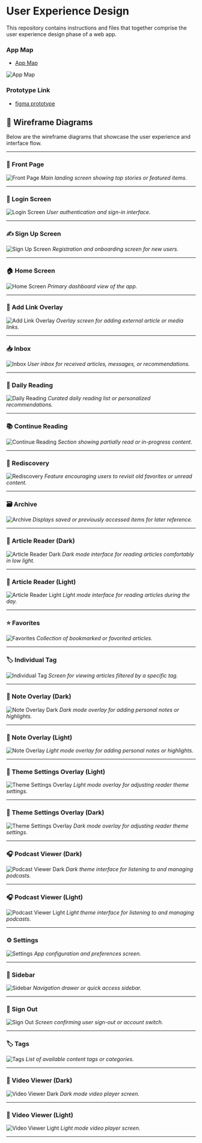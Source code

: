 # User Experience Design

This repository contains instructions and files  that together comprise the user experience design phase of a web app.

### App Map
- [App Map](https://www.figma.com/design/moer7FnY4gHEGUlUVAWcEj/To-Be-Read-App-Map?node-id=44-6&p=f&t=cqC0X0duqlUg0lQR-0)

![App Map](ux-design/To%20Be%20Read%20App%20Map.jpg)

### Prototype Link
- [figma prototype](https://www.figma.com/design/ihHn6AFIxVXQi9kkNGrXmT/To-Be-Read?node-id=118-198&t=FVxqD9wm1eRSPR98-1)

## 📱 Wireframe Diagrams

Below are the wireframe diagrams that showcase the user experience and interface flow.

---

### 📰 Front Page
![Front Page](https://raw.githubusercontent.com/agile-students-fall2025/4-final-random_grandeeism/refs/heads/master/ux-design/app-screens/Front%20Page.png)
*Main landing screen showing top stories or featured items.*

---

### 🔐 Login Screen
![Login Screen](https://raw.githubusercontent.com/agile-students-fall2025/4-final-random_grandeeism/refs/heads/master/ux-design/app-screens/Login%20Screen.png)
*User authentication and sign-in interface.*

---

### ✍️ Sign Up Screen
![Sign Up Screen](https://raw.githubusercontent.com/agile-students-fall2025/4-final-random_grandeeism/refs/heads/master/ux-design/app-screens/Sign%20Up%20Screen.png)
*Registration and onboarding screen for new users.*

---

### 🏠 Home Screen
![Home Screen](https://raw.githubusercontent.com/agile-students-fall2025/4-final-random_grandeeism/refs/heads/master/ux-design/app-screens/Home%20Screen.png)
*Primary dashboard view of the app.*

---

### 🧩 Add Link Overlay
![Add Link Overlay](https://raw.githubusercontent.com/agile-students-fall2025/4-final-random_grandeeism/refs/heads/master/ux-design/app-screens/Add%20Link%20Overlay.png)
*Overlay screen for adding external article or media links.*

---

### 📥 Inbox
![Inbox](https://raw.githubusercontent.com/agile-students-fall2025/4-final-random_grandeeism/refs/heads/master/ux-design/app-screens/Inbox.png)
*User inbox for received articles, messages, or recommendations.*

---

### 🌅 Daily Reading
![Daily Reading](https://raw.githubusercontent.com/agile-students-fall2025/4-final-random_grandeeism/refs/heads/master/ux-design/app-screens/Daily%20Reading.png)
*Curated daily reading list or personalized recommendations.*

---

### 📚 Continue Reading
![Continue Reading](https://raw.githubusercontent.com/agile-students-fall2025/4-final-random_grandeeism/refs/heads/master/ux-design/app-screens/Continue%20Reading.png)
*Section showing partially read or in-progress content.*

---

### 🔁 Rediscovery
![Rediscovery](https://raw.githubusercontent.com/agile-students-fall2025/4-final-random_grandeeism/refs/heads/master/ux-design/app-screens/Rediscovery.png)
*Feature encouraging users to revisit old favorites or unread content.*

---

### 🗃️ Archive
![Archive](https://raw.githubusercontent.com/agile-students-fall2025/4-final-random_grandeeism/refs/heads/master/ux-design/app-screens/Archive.png)
*Displays saved or previously accessed items for later reference.*

---

### 📖 Article Reader (Dark)
![Article Reader Dark](https://raw.githubusercontent.com/agile-students-fall2025/4-final-random_grandeeism/refs/heads/master/ux-design/app-screens/Article%20Reader%20Dark.png)
*Dark mode interface for reading articles comfortably in low light.*

---

### 📖 Article Reader (Light)
![Article Reader Light](https://raw.githubusercontent.com/agile-students-fall2025/4-final-random_grandeeism/refs/heads/master/ux-design/app-screens/Article%20Reader%20Light.png)
*Light mode interface for reading articles during the day.*

---

### ⭐ Favorites
![Favorites](https://raw.githubusercontent.com/agile-students-fall2025/4-final-random_grandeeism/refs/heads/master/ux-design/app-screens/Favorites.png)
*Collection of bookmarked or favorited articles.*

---

### 🏷️ Individual Tag
![Individual Tag](https://raw.githubusercontent.com/agile-students-fall2025/4-final-random_grandeeism/refs/heads/master/ux-design/app-screens/Individual%20Tag.png)
*Screen for viewing articles filtered by a specific tag.*

---

### 📝 Note Overlay (Dark)
![Note Overlay Dark](https://raw.githubusercontent.com/agile-students-fall2025/4-final-random_grandeeism/refs/heads/master/ux-design/app-screens/Note%20Overlay%20Dark.png)
*Dark mode overlay for adding personal notes or highlights.*

---

### 📝 Note Overlay (Light)
![Note Overlay](https://raw.githubusercontent.com/agile-students-fall2025/4-final-random_grandeeism/refs/heads/master/ux-design/app-screens/Note%20Overlay.png)
*Light mode overlay for adding personal notes or highlights.*

---

### 📝 Theme Settings Overlay (Light)
![Theme Settings Overlay](https://raw.githubusercontent.com/agile-students-fall2025/4-final-random_grandeeism/refs/heads/master/ux-design/app-screens/Theme%20Settings%20Panel.png)
*Light mode overlay for adjusting reader theme settings.*

---

### 📝 Theme Settings Overlay (Dark)
![Theme Settings Overlay](https://raw.githubusercontent.com/agile-students-fall2025/4-final-random_grandeeism/refs/heads/master/ux-design/app-screens/Theme%20Settings%20Panel-1.png)
*Dark mode overlay for adjusting reader theme settings.*

---

### 🎧 Podcast Viewer (Dark)
![Podcast Viewer Dark](https://raw.githubusercontent.com/agile-students-fall2025/4-final-random_grandeeism/refs/heads/master/ux-design/app-screens/Podcast%20Viewer%20Dark.png)
*Dark theme interface for listening to and managing podcasts.*

---

### 🎧 Podcast Viewer (Light)
![Podcast Viewer Light](https://raw.githubusercontent.com/agile-students-fall2025/4-final-random_grandeeism/refs/heads/master/ux-design/app-screens/Podcast%20Viewer%20Light.png)
*Light theme interface for listening to and managing podcasts.*

---

### ⚙️ Settings
![Settings](https://raw.githubusercontent.com/agile-students-fall2025/4-final-random_grandeeism/refs/heads/master/ux-design/app-screens/Settings.png)
*App configuration and preferences screen.*

---

### 📂 Sidebar
![Sidebar](https://raw.githubusercontent.com/agile-students-fall2025/4-final-random_grandeeism/refs/heads/master/ux-design/app-screens/Sidebar.png)
*Navigation drawer or quick access sidebar.*

---

### 🚪 Sign Out
![Sign Out](https://raw.githubusercontent.com/agile-students-fall2025/4-final-random_grandeeism/refs/heads/master/ux-design/app-screens/Sign%20Out.png)
*Screen confirming user sign-out or account switch.*

---

### 🏷️ Tags
![Tags](https://raw.githubusercontent.com/agile-students-fall2025/4-final-random_grandeeism/refs/heads/master/ux-design/app-screens/Tags.png)
*List of available content tags or categories.*

---

### 🎥 Video Viewer (Dark)
![Video Viewer Dark](https://raw.githubusercontent.com/agile-students-fall2025/4-final-random_grandeeism/refs/heads/master/ux-design/app-screens/Video%20Viewer%20Dark.png)
*Dark mode video player screen.*

---

### 🎥 Video Viewer (Light)
![Video Viewer Light](https://raw.githubusercontent.com/agile-students-fall2025/4-final-random_grandeeism/refs/heads/master/ux-design/app-screens/Video%20Viewer%20Light.png)
*Light mode video player screen.*

---
